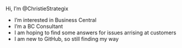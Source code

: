 Hi, I’m @ChristieStrategix
-  I’m interested in Business Central
-  I’m a BC Consultant
-  I am hoping to find some answers for issues arrising at customers
- I am new to GitHub, so still finding my way

<!---
ChristieStrategix/ChristieStrategix is a ✨ special ✨ repository because its `README.md` (this file) appears on your GitHub profile.
You can click the Preview link to take a look at your changes.
--->
